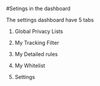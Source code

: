 #Setings in the dashboard

The settings dashboard have 5 tabs

1) Global Privacy Lists

2) My Tracking Filter

3) My Detailed rules

4) My Whitelist

5) Settings
